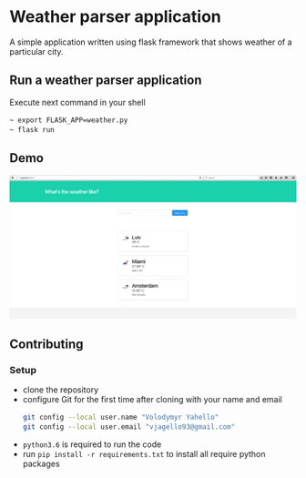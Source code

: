 # Weather parser application
A simple application written using flask framework that shows weather of a particular city.

## Run a weather parser application
Execute next command in your shell
```bash
~ export FLASK_APP=weather.py
~ flask run
```

## Demo
![Screenshot](server/demo/weather.png)

## Contributing

### Setup
- clone the repository
- configure Git for the first time after cloning with your name and email
  ```bash
  git config --local user.name "Volodymyr Yahello"
  git config --local user.email "vjagello93@gmail.com"
  ```
- `python3.6` is required to run the code
- run `pip install -r requirements.txt` to install all require python packages
